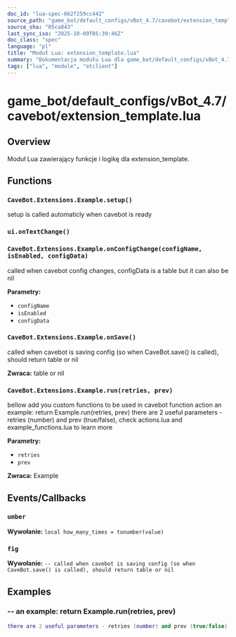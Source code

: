 ```yaml
---
doc_id: "lua-spec-662f259cc442"
source_path: "game_bot/default_configs/vBot_4.7/cavebot/extension_template.lua"
source_sha: "05ca843"
last_sync_iso: "2025-10-09T05:39:46Z"
doc_class: "spec"
language: "pl"
title: "Moduł Lua: extension_template.lua"
summary: "Dokumentacja modułu Lua dla game_bot/default_configs/vBot_4.7/cavebot/extension_template.lua"
tags: ["lua", "module", "otclient"]
---
```


# game_bot/default_configs/vBot_4.7/cavebot/extension_template.lua

## Overview

Moduł Lua zawierający funkcje i logikę dla extension_template.

## Functions

### `CaveBot.Extensions.Example.setup()`

setup is called automaticly when cavebot is ready

### `ui.onTextChange()`

### `CaveBot.Extensions.Example.onConfigChange(configName, isEnabled, configData)`

called when cavebot config changes, configData is a table but it can also be nil

**Parametry:**

- `configName`
- `isEnabled`
- `configData`

### `CaveBot.Extensions.Example.onSave()`

called when cavebot is saving config (so when CaveBot.save() is called), should return table or nil

**Zwraca:** table or nil

### `CaveBot.Extensions.Example.run(retries, prev)`

bellow add you custom functions to be used in cavebot function action an example: return Example.run(retries, prev) there are 2 useful parameters - retries (number) and prev (true/false), check actions.lua and example_functions.lua to learn more

**Parametry:**

- `retries`
- `prev`

**Zwraca:** Example

## Events/Callbacks

### `umber`

**Wywołanie:** `local how_many_times = tonumber(value)`

### `fig`

**Wywołanie:** `-- called when cavebot is saving config (so when CaveBot.save() is called), should return table or nil`

## Examples

### -- an example: return Example.run(retries, prev)

```lua
there are 2 useful parameters - retries (number) and prev (true/false), check actions.lua and example_functions.lua to learn more
```
